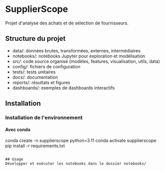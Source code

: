 # SupplierScope

Projet d'analyse des achats et de sélection de fournisseurs.

## Structure du projet
- data/: données brutes, transformées, externes, intermédiaires
- notebooks/: notebooks Jupyter pour exploration et modélisation
- src/: code source organisé (modèles, features, visualisation, utils, data)
- config/: fichiers de configuration
- tests/: tests unitaires
- docs/: documentation
- reports/: résultats et figures
- dashboards/: exemples de dashboards interactifs

## Installation

### Installation de l'environnement

#### Avec conda
conda create -n supplierscope python=3.11
conda activate supplierscope
pip install -r requirements.txt
``````

## Usage
Développer et exécuter les notebooks dans le dossier notebooks/
